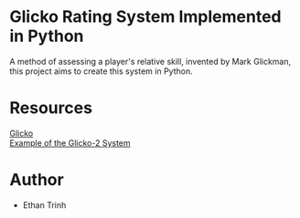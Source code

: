 # Glicko Rating System Implemented in Python
A method of assessing a player's relative skill, invented by Mark Glickman, this project aims to create this system in Python.

# Resources
[Glicko](http://www.glicko.net/glicko/glicko.pdf)  
[Example of the Glicko-2 System](http://www.glicko.net/glicko/glicko2.pdf)

# Author
* Ethan Trinh
